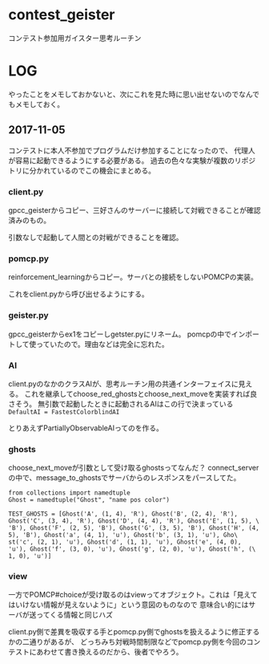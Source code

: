 # contest_geister
コンテスト参加用ガイスター思考ルーチン



# LOG

やったことをメモしておかないと、次にこれを見た時に思い出せないのでなんでもメモしておく。

## 2017-11-05

コンテストに本人不参加でプログラムだけ参加することになったので、
代理人が容易に起動できるようにする必要がある。
過去の色々な実験が複数のリポジトリに分かれているのでこの機会にまとめる。

### client.py

gpcc_geisterからコピー、三好さんのサーバーに接続して対戦できることが確認済みのもの。

引数なしで起動して人間との対戦ができることを確認。

### pomcp.py

reinforcement_learningからコピー。サーバとの接続をしないPOMCPの実装。

これをclient.pyから呼び出せるようにする。

### geister.py

gpcc_geisterからex1をコピーしgetster.pyにリネーム。
pomcpの中でインポートして使っていたので。理由などは完全に忘れた。

### AI

client.pyのなかのクラスAIが、思考ルーチン用の共通インターフェイスに見える。
これを継承してchoose_red_ghostsとchoose_next_moveを実装すれば良さそう。
無引数で起動したときに起動されるAIはこの行で決まっている `DefaultAI = FastestColorblindAI` 

とりあえずPartiallyObservableAIってのを作る。

### ghosts

choose_next_moveが引数として受け取るghostsってなんだ？
connect_serverの中で、message_to_ghostsでサーバからのレスポンスをパースしてた。

```
from collections import namedtuple
Ghost = namedtuple("Ghost", "name pos color")

TEST_GHOSTS = [Ghost('A', (1, 4), 'R'), Ghost('B', (2, 4), 'R'), Ghost('C', (3, 4), 'R'), Ghost('D', (4, 4), 'R'), Ghost('E', (1, 5), \
'B'), Ghost('F', (2, 5), 'B'), Ghost('G', (3, 5), 'B'), Ghost('H', (4, 5), 'B'), Ghost('a', (4, 1), 'u'), Ghost('b', (3, 1), 'u'), Gho\
st('c', (2, 1), 'u'), Ghost('d', (1, 1), 'u'), Ghost('e', (4, 0), 'u'), Ghost('f', (3, 0), 'u'), Ghost('g', (2, 0), 'u'), Ghost('h', (\
1, 0), 'u')]
```

### view

一方でPOMCP#choiceが受け取るのはviewってオブジェクト。これは「見えてはいけない情報が見えないように」という意図のものなので
意味合い的にはサーバが送ってくる情報と同じハズ

client.py側で差異を吸収する手とpomcp.py側でghostsを扱えるように修正するかの二通りがあるが、
どっちみち対戦時間制限などでpomcp.py側を今回のコンテストにあわせて書き換えるのだから、後者でやろう。

